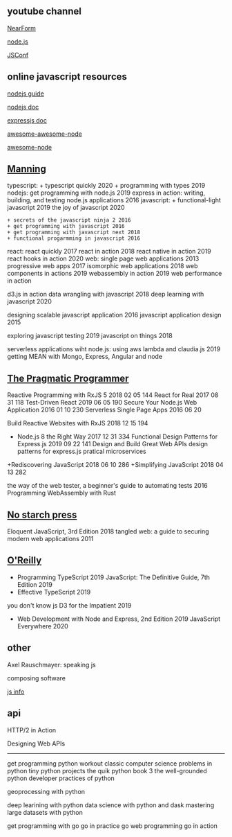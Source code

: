 ## youtube channel

[NearForm](https://www.youtube.com/channel/UCp2Tsbjd3P8itnBHUNHi82A/featured)

[node.js](https://www.youtube.com/channel/UCQPYJluYC_sn_Qz_XE-YbTQ)

[JSConf](https://www.youtube.com/channel/UCzoVCacndDCfGDf41P-z0iA)

## online javascript resources

[nodejs guide](https://nodejs.org/en/docs/guides/)

[nodejs doc](https://nodejs.org/dist/latest-v14.x/docs/api/)

[expressjs doc](https://expressjs.com/en/4x/api.html)

[awesome-awesome-node](https://github.com/bnb/awesome-awesome-nodejs)

[awesome-node](https://github.com/sindresorhus/awesome-nodejs)

## [Manning](https://www.manning.com/catalog)

typescript:
	+ typescript quickly 2020
	+ programming with types 2019
nodejs:
	get programming with node.js 2019
	express in action: writing, building, and testing node.js applications 2016
javascript:
	+ functional-light javascript 2019
	the joy of javascript 2020

	+ secrets of the javascript ninja 2 2016
	+ get programming with javascript 2016
	+ get programming with javascript next 2018
	+ functional progarmming in javascript 2016

	
react:
	react quickly 2017
	react in action 2018
	react native in action 2019
	react hooks in action 2020
web:
	single page web applications 2013
	progressive web apps 2017
	isomorphic web applications 2018
	web components in actions 2019
	webassembly in action 2019
	web performance in action

d3.js in action
data wrangling with javascript 2018
deep learning with javascript 2020

designing scalable javascript application 2016
javascript application design 2015

exploring javascript testing 2019
javascript on things 2018

serverless applications wiht node.js: using aws lambda and claudia.js 2019
getting MEAN with Mongo, Express, Angular and node


## [The Pragmatic Programmer](https://pragprog.com/)


Reactive Programming with RxJS 5 2018 02 05 144
React for Real 2017 08 31 118
Test-Driven React 2019 06 05 190
Secure Your Node.js Web Application 2016 01 10 230
Serverless Single Page Apps 2016 06 20

Build Reactive Websites with RxJS 2018 12 15 194

+ Node.js 8 the Right Way 2017 12 31 334
Functional Design Patterns for Express.js 2019 09 22 141
Design and Build Great Web APIs
design patterns for express.js
pratical microservices

+Rediscovering JavaScript 2018 06 10 286
+Simplifying JavaScript 2018 04 13 282

the way of the web tester, a beginner's guide to automating tests 2016
Programming WebAssembly with Rust

## [No starch press](https://nostarch.com/)

Eloquent JavaScript, 3rd Edition 2018
tangled web: a guide to securing modern web applications 2011

## [O'Reilly](http://shop.oreilly.com/)


+ Programming TypeScript 2019
JavaScript: The Definitive Guide, 7th Edition 2019
+ Effective TypeScript 2019


you don't know js
D3 for the Impatient 2019
- Web Development with Node and Express, 2nd Edition 2019
JavaScript Everywhere 2020


## other

Axel Rauschmayer: speaking js

composing software

[js info](https://javascript.info/)


## api

HTTP/2 in Action

Designing Web APIs

-----

get programming
python workout
classic computer science problems in python
tiny python projects
the quik python book 3
the well-grounded python developer
practices of python

geoprocessing with python

deep learining with python
data science with python and dask
mastering large datasets with python

get programming with go
go in practice
go web programming
go in action